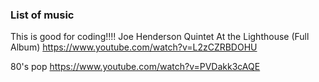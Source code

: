 ### List of music 
This is good for coding!!!!
Joe Henderson Quintet At the Lighthouse (Full Album)
https://www.youtube.com/watch?v=L2zCZRBDOHU

80's pop
https://www.youtube.com/watch?v=PVDakk3cAQE